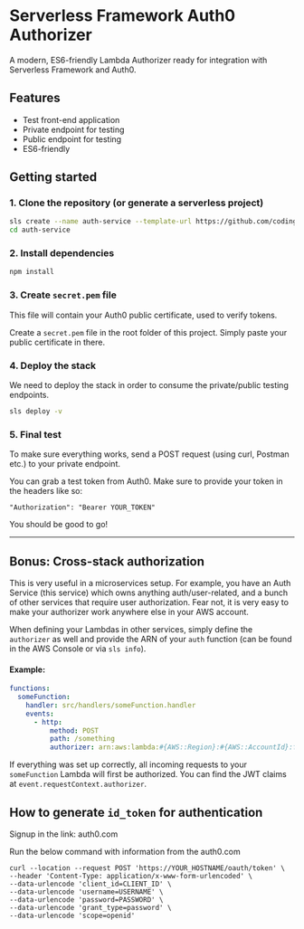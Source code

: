 # Serverless Framework Auth0 Authorizer

A modern, ES6-friendly Lambda Authorizer ready for integration with Serverless Framework and Auth0.

## Features

- Test front-end application
- Private endpoint for testing
- Public endpoint for testing
- ES6-friendly

## Getting started

### 1. Clone the repository (or generate a serverless project)
```sh
sls create --name auth-service --template-url https://github.com/codingly-io/serverless-auth0-authorizer
cd auth-service
```

### 2. Install dependencies

```sh
npm install
```

### 3. Create `secret.pem` file

This file will contain your Auth0 public certificate, used to verify tokens.

Create a `secret.pem` file in the root folder of this project. Simply paste your public certificate in there.

### 4. Deploy the stack

We need to deploy the stack in order to consume the private/public testing endpoints.

```sh
sls deploy -v
```

### 5. Final test

To make sure everything works, send a POST request (using curl, Postman etc.) to your private endpoint.

You can grab a test token from Auth0. Make sure to provide your token in the headers like so:

```
"Authorization": "Bearer YOUR_TOKEN"
```

You should be good to go!

<hr/>

## Bonus: Cross-stack authorization

This is very useful in a microservices setup. For example, you have an Auth Service (this service) which owns anything auth/user-related, and a bunch of other services that require user authorization.
Fear not, it is very easy to make your authorizer work anywhere else in your AWS account.

When defining your Lambdas in other services, simply define the `authorizer` as well and provide the ARN of your `auth` function (can be found in the AWS Console or via `sls info`).

#### Example:

```yaml
functions:
  someFunction:
    handler: src/handlers/someFunction.handler
    events:
      - http:
          method: POST
          path: /something
          authorizer: arn:aws:lambda:#{AWS::Region}:#{AWS::AccountId}:function:sls-auth-service-draft-dev-auth
```

If everything was set up correctly, all incoming requests to your `someFunction` Lambda will first be authorized. You can find the JWT claims at `event.requestContext.authorizer`.

## How to generate `id_token` for authentication

Signup in the link: auth0.com

Run the below command with information from the auth0.com
```
curl --location --request POST 'https://YOUR_HOSTNAME/oauth/token' \
--header 'Content-Type: application/x-www-form-urlencoded' \
--data-urlencode 'client_id=CLIENT_ID' \
--data-urlencode 'username=USERNAME' \
--data-urlencode 'password=PASSWORD' \
--data-urlencode 'grant_type=password' \
--data-urlencode 'scope=openid'
```
